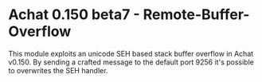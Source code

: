 # Achat 0.150 beta7 - Remote-Buffer-Overflow
This module exploits an unicode SEH based stack buffer overflow in Achat v0.150. By         sending a crafted message to the default port 9256 it's possible to overwrites the         SEH handler.
